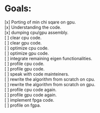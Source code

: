 # Goals:

[x] Porting of min chi sqare on gpu.  
[x] Understanding the code.  
[x] dumping cpu/gpu assembly.  
[ ] clear cpu code.  
[ ] clear gpu code.  
[ ] optimize cpu code.  
[ ] optimize gpu code.  
[ ] integrate remaining eigen functionalities.  
[ ] profile cpu code.  
[ ] profile gpu code.  
[ ] speak with code mainteiners.  
[ ] rewrite the algorithm from scratch on cpu.  
[ ] rewrite the algorithm from scratch on gpu.  
[ ] profile cpu code again.  
[ ] profile gpu code again.  
[ ] implement fpga code.  
[ ] profile on fgpa.  